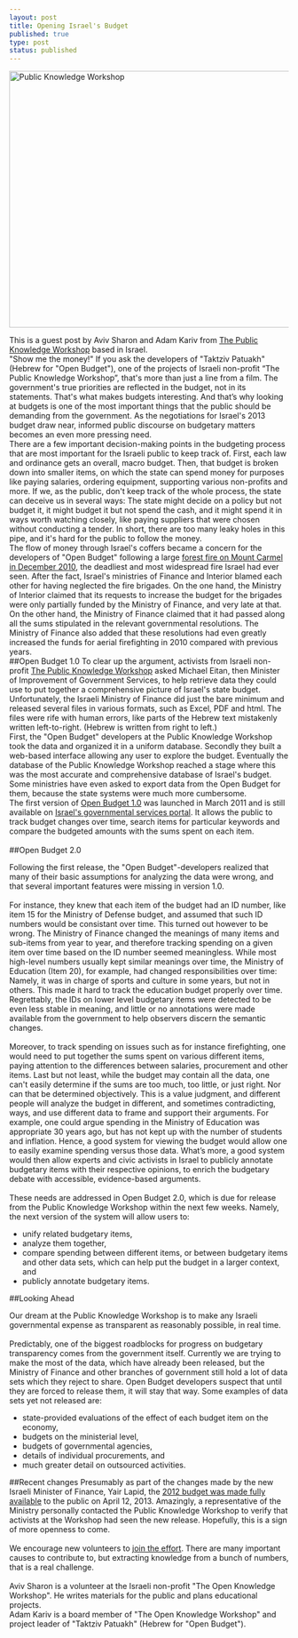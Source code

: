 ```yaml
---
layout: post
title: Opening Israel's Budget
published: true
type: post
status: published
---
```


<a href="http://www.hasadna.org.il/wp-content/uploads/2012/01/obudget.jpg" title="Public Knowledge Workshop"><img src="http://www.hasadna.org.il/wp-content/uploads/2012/01/obudget.jpg" width="629" height="462" alt="Public Knowledge Workshop"></a>


This is a guest post by Aviv Sharon and Adam Kariv from [The Public Knowledge Workshop](http://www.hasadna.org.il/en/) based in Israel.
<br>
"Show me the money!" If you ask the developers of "Taktziv Patuakh" (Hebrew for "Open Budget"), one of the projects of Israeli non-profit “The Public Knowledge Workshop”, that's more than just a line from a film. The government's true priorities are reflected in the budget, not in its statements. That's what makes budgets interesting. And that’s why looking at budgets is one of the most important things that the public should be demanding from the government. As the negotiations for Israel's 2013 budget draw near, informed public discourse on budgetary matters becomes an even more pressing need.
<br>
There are a few important decision-making points in the budgeting process that are most important for the Israeli public to keep track of. First, each law and ordinance gets an overall, macro budget. Then, that budget is broken down into smaller items, on which the state can spend money for purposes like paying salaries, ordering equipment, supporting various non-profits and more. If we, as the public, don't keep track of the whole process, the state can deceive us in several ways: The state might decide on a policy but not budget it, it might budget it but not spend the cash, and it might spend it in ways worth watching closely, like paying suppliers that were chosen without conducting a tender. In short, there are too many leaky holes in this pipe, and it's hard for the public to follow the money.
<br>
The flow of money through Israel's coffers became a concern for the developers of "Open Budget" following a large [forest fire on Mount Carmel in December 2010](http://en.wikipedia.org/wiki/Mount_Carmel_forest_fire_%282010%29), the deadliest and most widespread fire Israel had ever seen. After the fact, Israel's ministries of Finance and Interior blamed each other for having neglected the fire brigades. On the one hand, the Ministry of Interior claimed that its requests to increase the budget for the brigades were only partially funded by the Ministry of Finance, and very late at that. On the other hand, the Ministry of Finance claimed that it had passed along all the sums stipulated in the relevant governmental resolutions. The Ministry of Finance also added that these resolutions had even greatly increased the funds for aerial firefighting in 2010 compared with previous years.
<br>
##Open Budget 1.0
To clear up the argument, activists from Israeli non-profit [The Public Knowledge Workshop](http://www.hasadna.org.il/en/) asked Michael Eitan, then Minister of Improvement of Government Services, to help retrieve data they could use to put together a comprehensive picture of Israel's state budget. Unfortunately, the Israeli Ministry of Finance did just the bare minimum and released several files in various formats, such as Excel, PDF and html. The files were rife with human errors, like parts of the Hebrew text mistakenly written left-to-right. (Hebrew is written from right to left.)
<br>
First, the "Open Budget" developers at the Public Knowledge Workshop took the data and organized it in a uniform database. Secondly they built a web-based interface allowing any user to explore the budget. Eventually the database of the Public Knowledge Workshop reached a stage where this was the most accurate and comprehensive database of Israel's budget. Some ministries have even asked to export data from the Open Budget for them, because the state systems were much more cumbersome.
<br>
The first version of [Open Budget 1.0](http://open-budget.readthedocs.org/en/latest/) was launched in March 2011 and is still available on [Israel's governmental services portal](http://budget.msh.gov.il/). It allows the public to track budget changes over time, search items for particular keywords and compare the budgeted amounts with the sums spent on each item.<br>
<br>
##Open Budget 2.0

Following the first release, the "Open Budget"-developers realized that many of their basic assumptions for analyzing the data were wrong, and that several important features were missing in version 1.0. 
<br>
<br>
For instance, they knew that each item of the budget had an ID number, like item 15 for the Ministry of Defense budget, and assumed that such ID numbers would be consistant over time. This turned out however to be wrong. The Ministry of Finance changed the meanings of many items and sub-items from year to year, and therefore tracking spending on a given item over time based on the ID number seemed meaningless. While most high-level numbers usually kept similar meanings over time, the Ministry of Education (Item 20), for example, had changed responsibilities over time: Namely, it was in charge of sports and culture in some years, but not in others. This made it hard to track the education budget properly over time. Regrettably, the IDs on lower level budgetary items were detected to be even less stable in meaning, and little or no annotations were made available from the government to help observers discern the semantic changes.
<br>
<br>
Moreover, to track spending on issues such as for instance firefighting, one would need to put together the sums spent on various different items, paying attention to the differences between salaries, procurement and other items.
Last but not least, while the budget may contain all the data, one can't easily determine if the sums are too much, too little, or just right. Nor can that be determined objectively. This is a value judgment, and different people will analyze the budget in different, and sometimes contradicting, ways, and use different data to frame and support their arguments. For example, one could argue spending in the Ministry of Education was appropriate 30 years ago, but has not kept up with the number of students and inflation. Hence, a good system for viewing the budget would allow one to easily examine spending versus those data. What’s more, a good system would then allow experts and civic activists in Israel to publicly annotate budgetary items with their respective opinions, to enrich the budgetary debate with accessible, evidence-based arguments. 
<br>
<br>
These needs are addressed in Open Budget 2.0, which is due for release from the Public Knowledge Workshop within the next few weeks. Namely, the next version of the system will allow users to:<br>
- unify related budgetary items,<br> 
- analyze them together,<br>
- compare spending between different items, or between budgetary items and other data sets, which can help put the budget in a larger context, and<br>
- publicly annotate budgetary items.<br>

##Looking Ahead

Our dream at the Public Knowledge Workshop is to make any Israeli governmental expense as transparent as reasonably possible, in real time.
<br>
<br>
Predictably, one of the biggest roadblocks for progress on budgetary transparency comes from the government itself. Currently we are trying to make the most of the data, which have already been released, but the Ministry of Finance and other branches of government still hold a lot of data sets which they reject to share. Open Budget developers suspect that until they are forced to release them, it will stay that way. Some examples of data sets yet not released are:<br>
- state-provided evaluations of the effect of each budget item on the economy,<br> 
- budgets on the ministerial level,<br> 
- budgets of governmental agencies,<br>
- details of individual procurements, and<br>
- much greater detail on outsourced activities.<br>

##Recent changes
Presumably as part of the changes made by the new Israeli Minister of Finance, Yair Lapid, the [2012 budget was made fully available](http://data.gov.il/dataset/534) to the public on April 12, 2013. Amazingly, a representative of the Ministry personally contacted the Public Knowledge Workshop to verify that activists at the Workshop had seen the new release. Hopefully, this is a sign of more openness to come.
<br>
<br>
We encourage new volunteers to [join the effort](www.hasadna.org.il). There are many important causes to contribute to, but extracting knowledge from a bunch of numbers, that is a real challenge.
<br>
<br>
Aviv Sharon is a volunteer at the Israeli non-profit "The Open Knowledge Workshop". He writes materials for the public and plans educational projects.
<br>
Adam Kariv is a board member of "The Open Knowledge Workshop" and project leader of "Taktziv Patuakh" (Hebrew for "Open Budget").
